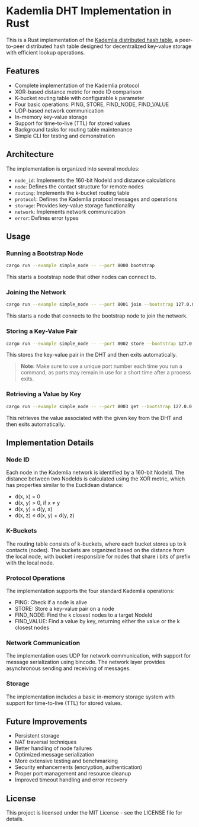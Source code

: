 # Kademlia DHT Implementation in Rust

This is a Rust implementation of the [Kademlia distributed hash table](https://en.wikipedia.org/wiki/Kademlia), a peer-to-peer distributed hash table designed for decentralized key-value storage with efficient lookup operations.

## Features

- Complete implementation of the Kademlia protocol
- XOR-based distance metric for node ID comparison
- K-bucket routing table with configurable k parameter
- Four basic operations: PING, STORE, FIND_NODE, FIND_VALUE
- UDP-based network communication
- In-memory key-value storage
- Support for time-to-live (TTL) for stored values
- Background tasks for routing table maintenance
- Simple CLI for testing and demonstration

## Architecture

The implementation is organized into several modules:

- `node_id`: Implements the 160-bit NodeId and distance calculations
- `node`: Defines the contact structure for remote nodes
- `routing`: Implements the k-bucket routing table
- `protocol`: Defines the Kademlia protocol messages and operations
- `storage`: Provides key-value storage functionality
- `network`: Implements network communication
- `error`: Defines error types

## Usage

### Running a Bootstrap Node

```bash
cargo run --example simple_node -- --port 8000 bootstrap
```

This starts a bootstrap node that other nodes can connect to.

### Joining the Network

```bash
cargo run --example simple_node -- --port 8001 join --bootstrap 127.0.0.1:8000
```

This starts a node that connects to the bootstrap node to join the network.

### Storing a Key-Value Pair

```bash
cargo run --example simple_node -- --port 8002 store --bootstrap 127.0.0.1:8000 --key mykey --value myvalue
```

This stores the key-value pair in the DHT and then exits automatically.

> **Note:** Make sure to use a unique port number each time you run a command, as ports may remain in use for a short time after a process exits.

### Retrieving a Value by Key

```bash
cargo run --example simple_node -- --port 8003 get --bootstrap 127.0.0.1:8000 --key mykey
```

This retrieves the value associated with the given key from the DHT and then exits automatically.

## Implementation Details

### Node ID

Each node in the Kademlia network is identified by a 160-bit NodeId. The distance between two NodeIds is calculated using the XOR metric, which has properties similar to the Euclidean distance:

- d(x, x) = 0
- d(x, y) > 0, if x ≠ y
- d(x, y) = d(y, x)
- d(x, z) ≤ d(x, y) + d(y, z)

### K-Buckets

The routing table consists of k-buckets, where each bucket stores up to k contacts (nodes). The buckets are organized based on the distance from the local node, with bucket i responsible for nodes that share i bits of prefix with the local node.

### Protocol Operations

The implementation supports the four standard Kademlia operations:

- PING: Check if a node is alive
- STORE: Store a key-value pair on a node
- FIND_NODE: Find the k closest nodes to a target NodeId
- FIND_VALUE: Find a value by key, returning either the value or the k closest nodes

### Network Communication

The implementation uses UDP for network communication, with support for message serialization using bincode. The network layer provides asynchronous sending and receiving of messages.

### Storage

The implementation includes a basic in-memory storage system with support for time-to-live (TTL) for stored values.

## Future Improvements

- Persistent storage
- NAT traversal techniques
- Better handling of node failures
- Optimized message serialization
- More extensive testing and benchmarking
- Security enhancements (encryption, authentication)
- Proper port management and resource cleanup
- Improved timeout handling and error recovery

## License

This project is licensed under the MIT License - see the LICENSE file for details.